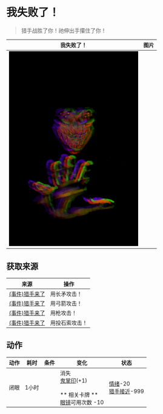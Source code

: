 # 我失败了！  
> 猎手战胜了你！祂伸出手攥住了你！  
  
  我失败了！  |   图片   
 ----  |  ----:   
   |  ![](Sprite/Hunter.png)   
  
## 获取来源  
来源  |  操作  
----  |  ----  
[(事件)猎手来了](Event_HunterFight.md)  |  用长矛攻击！  
[(事件)猎手来了](Event_HunterFight.md)  |  用弓箭攻击！  
[(事件)猎手来了](Event_HunterFight.md)  |  用枪攻击！  
[(事件)猎手来了](Event_HunterFight.md)  |  用投石索攻击！  
## 动作  
动作  |  耗时  |  条件  |  变化  |  状态  
----  |  ----  |  ----  |  ----  |  ----  
闭眼<br>  |  1小时  |    |  消失<br>[鬼掌印](W_HunterMark.md)(+1)<br><br>** 相关卡牌 **<br>[眼镜](Glasses.md)可用次数  -10  |  [情绪](Morale.md)-20<br>[猎手接近](HuntersProximity.md)-999  
